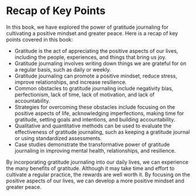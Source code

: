 Recap of Key Points
============================================

In this book, we have explored the power of gratitude journaling for cultivating a positive mindset and greater peace. Here is a recap of key points covered in this book:

* Gratitude is the act of appreciating the positive aspects of our lives, including the people, experiences, and things that bring us joy.
* Gratitude journaling involves writing down things we are grateful for on a regular basis, such as daily or weekly.
* Gratitude journaling can promote a positive mindset, reduce stress, improve relationships, and increase resilience.
* Common obstacles to gratitude journaling include negativity bias, perfectionism, lack of time, lack of motivation, and lack of accountability.
* Strategies for overcoming these obstacles include focusing on the positive aspects of life, acknowledging imperfections, making time for gratitude, setting goals and intentions, and building accountability.
* Qualitative and quantitative methods can be used to evaluate the effectiveness of gratitude journaling, such as keeping a gratitude journal or using standardized assessments.
* Case studies demonstrate the transformative power of gratitude journaling in improving mental health, relationships, and resilience.

By incorporating gratitude journaling into our daily lives, we can experience the many benefits of gratitude. Although it may take time and effort to cultivate a regular practice, the rewards are well worth it. By focusing on the positive aspects of our lives, we can develop a more positive mindset and greater peace.
